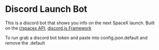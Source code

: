 # Discord Launch Bot

This is a discord bot that shows you info on the next SpaceX launch.
Built on the [r/spacex API](https://github.com/r-spacex/SpaceX-API), [discord.js Framework](https://github.com/discordjs/discord.js)

To run grab a discord bot token and paste into config.json.default and remove the .default
